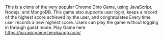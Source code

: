 This is a clone of the very popular Chrome Dino Game, using JavaScript, Nodejs, and MongoDB.
This game also supports user login, keeps a record of the highest score achieved by the user, and congratulates
Every time user records a new highest score. Users can play the game without logging in through guest mode.
Play Game here https://jurrasicgame.herokuapp.com/
